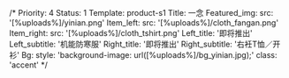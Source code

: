 /*
Priority: 4
Status: 1
Template: product-s1
Title: 一念
Featured_img:
  src: '[%uploads%]/yinian.png'
Item_left:
  src: '[%uploads%]/cloth_fangan.png'
Item_right:
  src: '[%uploads%]/cloth_tshirt.png'
Left_title: '即将推出'
Left_subtitle: '机能防寒服'
Right_title: '即将推出'
Right_subtitle: '右衽T恤／开衫'
Bg:
  style: 'background-image: url([%uploads%]/bg_yinian.jpg);'
  class: 'accent'
*/
